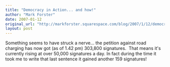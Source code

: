 ```yaml
---
title: "Democracy in Action... and how!"
author: "Mark Forster"
date: 2007-01-12
original_url: "http://markforster.squarespace.com/blog/2007/1/12/democracy-in-action-and-how.html"
layout: post
---
```


Something seems to have struck a nerve... the petition against road charging has now got (as of 1.42 pm) 303,800 signatures.  That means it's currently rising at over 50,000 signatures a day. In fact during the time it took me to write that last sentence it gained another 159 signatures!
